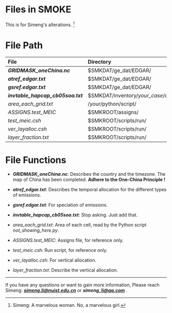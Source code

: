 # Files in SMOKE
This is for Simeng's alterations. [^RUNOOB]
[^RUNOOB]: Simeng: A marvelous woman. No, a marvelous girl.

# File Path

| File  | Directory |
| :---- | :---- |
| ***GRIDMASK\_oneChina.nc*** | $SMKDAT/ge\_dat/EDGAR/ |
| ***atref\_edgar.txt*** | $SMKDAT/ge\_dat/EDGAR/ |
| ***gsref.edgar.txt*** | $SMKDAT/ge\_dat/EDGAR/ |
| ***invtable\_hapcap\_cb05soa.txt*** | $SMKDAT/inventory/*your_case*/other/ |
| *area_each_grid.txt* | /your/python/script/ |
| *ASSIGNS.test_MEIC* | $SMKROOT/assigns/ |
| *test\_meic.csh* | $SMKROOT/scripts/run/ |
| *ver\_layalloc.csh* | $SMKROOT/scripts/run/ |
| *layer_fraction.txt* | $SMKROOT/scripts/run/ |


# File Functions

* ***GRIDMASK\_oneChina.nc***: Describes the country and the timezone. The map of China has been completed. **Adhere to the One-China Principle !**

* ***atref\_edgar.txt***: Describes the temporal allocation for the different types of emissions. 

* ***gsref.edgar.txt***: For speciation of emissions.

* ***invtable\_hapcap\_cb05soa.txt***: Stop asking. Just add that. 

* *area_each_grid.txt*: Area of each cell, read by the Python script *not_showing_here.py*. 

* *ASSIGNS.test_MEIC*: Assigns file, for reference only.

* *test\_meic.csh*: Run script, for reference only.

* *ver\_layalloc.csh*: For vertical allocation. 

* *layer_fraction.txt*: Describe the vertical allocation. 

----------

If you have any questions or want to gain more information,
Please reach Simeng: ***simeng.li@nuist.edu.cn*** or ***simeng\_li@qq.com*** .
